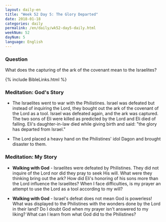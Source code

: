```yaml
---
layout: daily-en
title: "Week 52 Day 5: The Glory Departed"
date: 2018-01-18 
categories: daily
permalink: /en/daily/wk52-day5-daily.html
weekNum: 52
dayNum: 5
language: English
---
```


### Question     
What does the capturing of the ark of the covenant mean to the Israelites?

{% include BibleLinks.html %} 

### Meditation: God's Story   
+ The Israelites went to war with the Philistines. Israel was defeated but instead of inquiring the Lord, they bought out the ark of the covenant of the Lord as a tool. Israel was defeated again, and the ark was captured. The two sons of Eli were killed as predicted by the Lord and Eli died of falling. Eli's daughter-in-law died while giving birth and said: "the glory has departed from Israel." 

+ The Lord placed a heavy hand on the Philistines' idol Dagon and brought disaster to them. 

### Meditation: My Story   
+ **Walking with God** - Israelites were defeated by Philistines. They did not inquire of the Lord nor did they pray to seek His will. What were they thinking bring out the ark? How did Eli's honoring of his sons more than the Lord influence the Israelites? When I face difficulties, is my prayer an attempt to use the Lord as a tool according to my will? 

+ **Walking with God** - Israel's defeat does not mean God is powerless! What was displayed to the Philistines with the wonders done by the Lord in their land? Do I doubt God when my prayer isn't answered to my liking? What can I learn from what God did to the Philistines?
